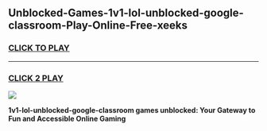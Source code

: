 
## Unblocked-Games-1v1-lol-unblocked-google-classroom-Play-Online-Free-xeeks
<h3>
<a href="https://premium76.site?title=1v1-lol-unblocked-google-classroom&ref=26A">CLICK TO PLAY</a></h3>
<hr>

<h3>
<a href="https://premium76.site?title=1v1-lol-unblocked-google-classroom&ref=26A">CLICK 2 PLAY</a>
  
</h3>

<a href="https://premium76.site?title=1v1-lol-unblocked-google-classroom&ref=26A"><img src="https://clearcache.store/games.png"></a>


**1v1-lol-unblocked-google-classroom games unblocked: Your Gateway to Fun and Accessible Online Gaming**
